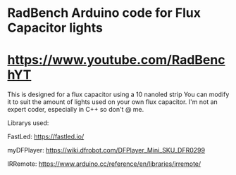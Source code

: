 # RadBench Arduino code for Flux Capacitor lights
# https://www.youtube.com/RadBenchYT

This is designed for a flux capacitor using a 10 nanoled strip
You can modify it to suit the amount of lights used on your own flux capacitor.
I'm not an expert coder, especially in C++ so don't @ me.



Librarys used:

FastLed:
https://fastled.io/

myDFPlayer:
https://wiki.dfrobot.com/DFPlayer_Mini_SKU_DFR0299

IRRemote:
https://www.arduino.cc/reference/en/libraries/irremote/
